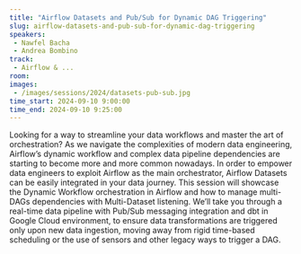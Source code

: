 ```yaml
---
title: "Airflow Datasets and Pub/Sub for Dynamic DAG Triggering"
slug: airflow-datasets-and-pub-sub-for-dynamic-dag-triggering
speakers:
 - Nawfel Bacha
 - Andrea Bombino
track:
 - Airflow & ...
room: 
images:
 - /images/sessions/2024/datasets-pub-sub.jpg 
time_start: 2024-09-10 9:00:00
time_end: 2024-09-10 9:25:00
---
```


Looking for a way to streamline your data workflows and master the art of orchestration? As we navigate the complexities of modern data engineering, Airflow’s dynamic workflow and complex data pipeline dependencies are starting to become more and more common nowadays. In order to empower data engineers to exploit Airflow as the main orchestrator, Airflow Datasets can be easily integrated in your data journey.
This session will showcase the Dynamic Workflow orchestration in Airflow and how to manage multi-DAGs dependencies with Multi-Dataset listening.
We’ll take you through a real-time data pipeline with Pub/Sub messaging integration and dbt in Google Cloud environment, to ensure data transformations are triggered only upon new data ingestion, moving away from rigid time-based scheduling or the use of sensors and other legacy ways to trigger a DAG.